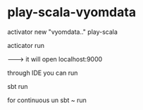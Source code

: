 # play-scala-vyomdata

activator new "vyomdata.." play-scala

acticator run 

---> it will open localhost:9000

through IDE you can run 

sbt run 

for continuous un 
sbt 
~ run
